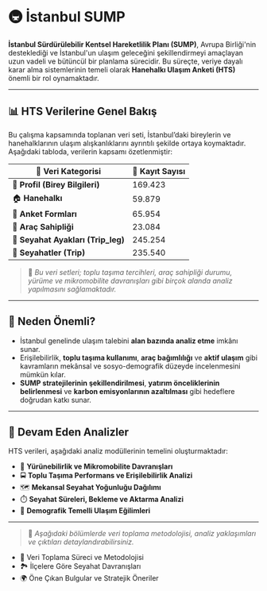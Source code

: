 # 🚇 İstanbul SUMP

**İstanbul Sürdürülebilir Kentsel Hareketlilik Planı (SUMP)**, Avrupa Birliği'nin desteklediği ve İstanbul'un ulaşım geleceğini şekillendirmeyi amaçlayan uzun vadeli ve bütüncül bir planlama sürecidir. Bu süreçte, veriye dayalı karar alma sistemlerinin temeli olarak **Hanehalkı Ulaşım Anketi (HTS)** önemli bir rol oynamaktadır.

---

## 📊 HTS Verilerine Genel Bakış

Bu çalışma kapsamında toplanan veri seti, İstanbul’daki bireylerin ve hanehalklarının ulaşım alışkanlıklarını ayrıntılı şekilde ortaya koymaktadır. Aşağıdaki tabloda, verilerin kapsamı özetlenmiştir:

| 📁 **Veri Kategorisi**         | 🔢 **Kayıt Sayısı** |
|-------------------------------|----------------------|
| 👤 **Profil (Birey Bilgileri)**        | 169.423              |
| 🏠 **Hanehalkı**                | 59.879               |
| 📝 **Anket Formları**           | 65.954               |
| 🚗 **Araç Sahipliği**           | 23.084               |
| 🧱 **Seyahat Ayakları (Trip_leg)** | 245.254           |
| 🚳 **Seyahatler (Trip)**        | 235.540              |

> 🧹 *Bu veri setleri; toplu taşıma tercihleri, araç sahipliği durumu, yürüme ve mikromobilite davranışları gibi birçok alanda analiz yapılmasını sağlamaktadır.*

---

## 🎯 Neden Önemli?

- İstanbul genelinde ulaşım talebini **alan bazında analiz etme** imkânı sunar.  
- Erişilebilirlik, **toplu taşıma kullanımı**, **araç bağımlılığı** ve **aktif ulaşım** gibi kavramların mekânsal ve sosyo-demografik düzeyde incelenmesini mümkün kılar.  
- **SUMP stratejilerinin şekillendirilmesi**, **yatırım önceliklerinin belirlenmesi** ve **karbon emisyonlarının azaltılması** gibi hedeflere doğrudan katkı sunar.  

---

## 🧠 Devam Eden Analizler

HTS verileri, aşağıdaki analiz modüllerinin temelini oluşturmaktadır:

- 🚶 **Yürünebilirlik ve Mikromobilite Davranışları**  
- 🚍 **Toplu Taşıma Performans ve Erişilebilirlik Analizi**  
- 🗺️ **Mekansal Seyahat Yoğunluğu Dağılımı**  
- ⏱️ **Seyahat Süreleri, Bekleme ve Aktarma Analizi**  
- 👥 **Demografik Temelli Ulaşım Eğilimleri**

---

> 🔹 *Aşağıdaki bölümlerde veri toplama metodolojisi, analiz yaklaşımları ve çıktıları detaylandırabilirsiniz.*

- 📌 Veri Toplama Süreci ve Metodolojisi  
- 🏞️ İlçelere Göre Seyahat Davranışları  
- 🌍 Öne Çıkan Bulgular ve Stratejik Öneriler
